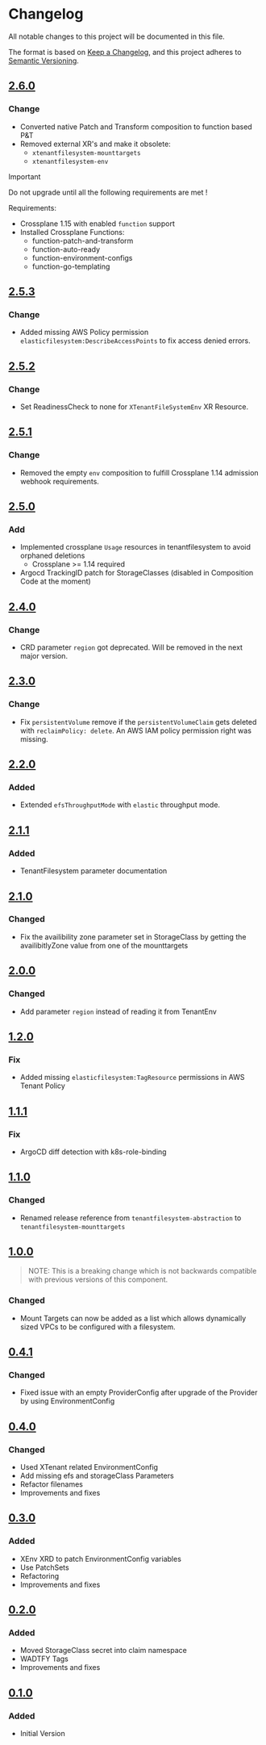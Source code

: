 # Changelog

All notable changes to this project will be documented in this file.

The format is based on [Keep a Changelog](https://keepachangelog.com/en/1.0.0/),
and this project adheres to [Semantic Versioning](https://semver.org/spec/v2.0.0.html).

## [2.6.0]

### Change

* Converted native Patch and Transform composition to function based P&T
* Removed external XR's and make it obsolete:
  * `xtenantfilesystem-mounttargets`
  * `xtenantfilesystem-env`

> [!IMPORTANT]
> Do not upgrade until all the following requirements are met !
>
> Requirements:
> * Crossplane 1.15 with enabled `function` support
> * Installed Crossplane Functions:
>   * function-patch-and-transform
>   * function-auto-ready
>   * function-environment-configs
>   * function-go-templating

## [2.5.3]

### Change

* Added missing AWS Policy permission `elasticfilesystem:DescribeAccessPoints` to fix access denied errors.

## [2.5.2]

### Change

* Set ReadinessCheck to none for `XTenantFileSystemEnv` XR Resource.

## [2.5.1]

### Change

* Removed the empty `env` composition to fulfill Crossplane 1.14 admission webhook requirements.

## [2.5.0]

### Add

* Implemented crossplane `Usage` resources in tenantfilesystem to avoid orphaned deletions
  * Crossplane >= 1.14 required
* Argocd TrackingID patch for StorageClasses (disabled in Composition Code at the moment)

## [2.4.0]
### Change

* CRD parameter `region` got deprecated. Will be removed in the next major version.

## [2.3.0]
### Change

* Fix `persistentVolume` remove if the `persistentVolumeClaim` gets deleted with `reclaimPolicy: delete`.
An AWS IAM policy permission right was missing.

## [2.2.0]
### Added

* Extended `efsThroughputMode` with `elastic` throughput mode.

## [2.1.1]
### Added

* TenantFilesystem parameter documentation

## [2.1.0]
### Changed

* Fix the availibility zone parameter set in StorageClass by getting the availibitlyZone value from one of the mounttargets 

## [2.0.0]
### Changed

* Add parameter `region` instead of reading it from TenantEnv

## [1.2.0]
### Fix

* Added missing `elasticfilesystem:TagResource` permissions in AWS Tenant Policy 

## [1.1.1]

### Fix

* ArgoCD diff detection with k8s-role-binding

## [1.1.0]

### Changed

* Renamed release reference from `tenantfilesystem-abstraction` to `tenantfilesystem-mounttargets`

## [1.0.0]

> NOTE: This is a breaking change which is not backwards compatible with previous versions of this component.

### Changed

* Mount Targets can now be added as a list which allows dynamically sized VPCs to be configured with a filesystem.

## [0.4.1]

### Changed

* Fixed issue with an empty ProviderConfig after upgrade of the Provider by using EnvironmentConfig 

## [0.4.0]

### Changed

* Used XTenant related EnvironmentConfig
* Add missing efs and storageClass Parameters
* Refactor filenames
* Improvements and fixes

## [0.3.0]

### Added

* XEnv XRD to patch EnvironmentConfig variables
* Use PatchSets
* Refactoring
* Improvements and fixes

## [0.2.0]

### Added

* Moved StorageClass secret into claim namespace
* WADTFY Tags
* Improvements and fixes

## [0.1.0]

### Added

* Initial Version

[2.6.0]: https://github.com/DVPE-cloud/wadtfy-custom-components/tree/tenant-filesystem-2.6.0-v1beta1/charts/v1beta1/tenantfilesystem
[2.5.3]: https://github.com/DVPE-cloud/wadtfy-custom-components/tree/tenant-filesystem-2.5.3-v1beta1/charts/v1beta1/tenantfilesystem
[2.5.2]: https://github.com/DVPE-cloud/wadtfy-custom-components/tree/tenant-filesystem-2.5.2-v1beta1/charts/v1beta1/tenantfilesystem
[2.5.1]: https://github.com/DVPE-cloud/wadtfy-custom-components/tree/tenant-filesystem-2.5.1-v1beta1/charts/v1beta1/tenantfilesystem
[2.5.0]: https://github.com/DVPE-cloud/wadtfy-custom-components/tree/tenant-filesystem-2.5.0-v1beta1/charts/v1beta1/tenantfilesystem
[2.4.0]: https://github.com/DVPE-cloud/wadtfy-custom-components/tree/tenant-filesystem-2.4.0-v1beta1/charts/v1beta1/tenantfilesystem
[2.3.0]: https://github.com/DVPE-cloud/wadtfy-custom-components/tree/tenant-filesystem-2.3.0-v1beta1/charts/v1beta1/tenantfilesystem
[2.2.0]: https://github.com/DVPE-cloud/wadtfy-custom-components/tree/tenant-filesystem-2.2.0-v1beta1/charts/v1beta1/tenantfilesystem
[2.1.1]: https://github.com/DVPE-cloud/wadtfy-custom-components/tree/tenant-filesystem-2.1.1-v1beta1/charts/v1beta1/tenantfilesystem
[2.1.0]: https://github.com/DVPE-cloud/wadtfy-custom-components/tree/tenant-filesystem-2.1.0-v1beta1/charts/v1beta1/tenantfilesystem
[2.0.0]: https://github.com/DVPE-cloud/wadtfy-custom-components/tree/tenant-filesystem-2.0.0-v1beta1/charts/v1beta1/tenantfilesystem
[1.2.0]: https://github.com/DVPE-cloud/wadtfy-custom-components/tree/tenant-filesystem-1.2.0-v1beta1/charts/v1beta1/tenantfilesystem
[1.1.1]: https://github.com/DVPE-cloud/wadtfy-custom-components/tree/tenant-filesystem-1.1.1-v1beta1/charts/v1beta1/tenantfilesystem
[1.1.0]: https://github.com/DVPE-cloud/wadtfy-custom-components/tree/tenant-filesystem-1.1.0-v1beta1/charts/v1beta1/tenantfilesystem
[1.0.0]: https://github.com/DVPE-cloud/wadtfy-custom-components/tree/tenant-filesystem-1.0.0-v1beta1/charts/v1beta1/tenantfilesystem
[0.4.1]: https://github.com/DVPE-cloud/wadtfy-custom-components/tree/tenant-filesystem-0.4.1-v1beta1/charts/v1beta1/tenantfilesystem
[0.4.0]: https://github.com/DVPE-cloud/wadtfy-custom-components/tree/tenant-filesystem-0.4.0-v1beta1/charts/v1beta1/tenantfilesystem
[0.3.0]: https://github.com/DVPE-cloud/wadtfy-custom-components/tree/tenantfilesystem-0.3.0/charts/tenantfilesystem
[0.2.0]: https://github.com/DVPE-cloud/wadtfy-custom-components/tree/tenantfilesystem-0.2.0/charts/tenantfilesystem
[0.1.0]: https://github.com/DVPE-cloud/wadtfy-custom-components/tree/charts/v1beta1/tenantfilesystem


